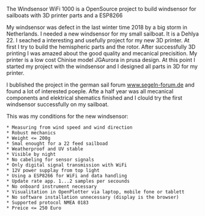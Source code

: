The Windsensor WiFi 1000 is a OpenSource project to build windsensor for sailboats with 3D printer parts and a ESP8266

My windsensor was defect in the last winter time 2018 by a big storm in Netherlands. I needed a new windsensor for my small sailboat. It is a Dehlya 22. I seached a interesting and usefully project for my new 3D printer. At first I try to build the hemispheric parts and the rotor. After successfully 3D printing I was amazed about the good quality and mecanical precisition. My printer is a low cost Chinise model JGAurora in prusa design. At this point I started my project with the windsensor and I designed all parts in 3D for my printer.

I bublished the project in the german sail forum www.segeln-forum.de and found a lot of interested poeple. Afte a half year was all mecanical components and elektrical shematics finished and I clould try the first windsensor successfully on my sailboat.

This was my conditions for the new windsensor:

    * Measuring from wind speed and wind direction
    * Robust mechanics
    * Weight <= 200g
    * Smal enought for a 22 feed sailboad
    * Weatherproof and UV stable
    * Visible by night
    * No cabeling for sensor signals
    * Only digital signal transmission with WiFi
    * 12V power supplay from top light
    * Using a ESP8266 for WiFi and data handling
    * Update rate app. 1...2 samples per secounds
    * No onboard instrument necessary
    * Visualitation in OpenPlotter via laptop, mobile fone or tablett
    * No software installation unnecessary (display is the browser)
    * Supported protocol NMEA 0183
    * Preice <= 250 Euro